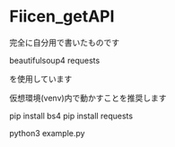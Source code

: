 # Fiicen_getAPI
完全に自分用で書いたものです


beautifulsoup4
requests


を使用しています




仮想環境(venv)内で動かすことを推奨します


pip install bs4
pip install requests


python3 example.py
